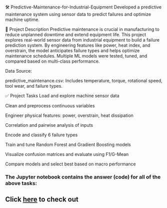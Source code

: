 🛠 Predictive-Maintenance-for-Industrial-Equipment
Developed a predictive maintenance system using sensor data to predict failures and optimize machine uptime.

📘 Project Description
Predictive maintenance is crucial in manufacturing to reduce unplanned downtime and extend equipment life. This project explores real-world sensor data from industrial equipment to build a failure prediction system. By engineering features like power, heat index, and overstrain, the model anticipates failure types and helps optimize maintenance schedules. Multiple ML models were tested, tuned, and compared based on multi-class performance.

Data Source:

predictive_maintenance.csv: Includes temperature, torque, rotational speed, tool wear, and failure types.

✅ Project Tasks
Load and explore machine sensor data

Clean and preprocess continuous variables

Engineer physical features: power, overstrain, heat dissipation

Correlation and pairwise analysis of inputs

Encode and classify 6 failure types

Train and tune Random Forest and Gradient Boosting models

Visualize confusion matrices and evaluate using F1/G-Mean

Compare models and select best based on macro performance

### The Jupyter notebook contains the answer (code) for all of the above tasks:

## Click [here](http://localhost:8891/notebooks/Resume%20Projects/Predictive%20Maintanance/Predictive%20Maintenance.ipynb) to check out
